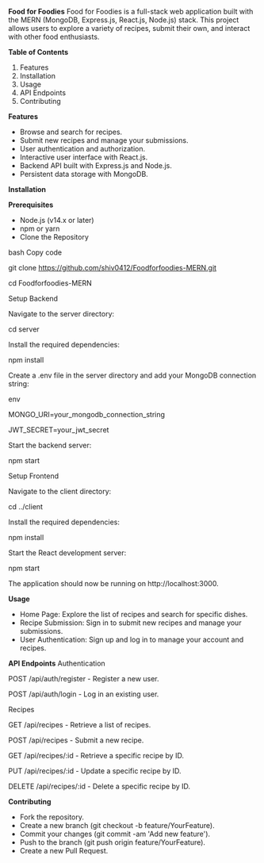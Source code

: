 **Food for Foodies**
Food for Foodies is a full-stack web application built with the MERN (MongoDB, Express.js, React.js, Node.js) stack. This project allows users to explore a variety of recipes, submit their own, and interact with other food enthusiasts.

**Table of Contents**
1. Features
2. Installation
3. Usage
4. API Endpoints
5. Contributing

**Features**
- Browse and search for recipes.
- Submit new recipes and manage your submissions.
- User authentication and authorization.
- Interactive user interface with React.js.
- Backend API built with Express.js and Node.js.
- Persistent data storage with MongoDB.

**Installation**

**Prerequisites**
- Node.js (v14.x or later)
- npm or yarn
- Clone the Repository

bash
Copy code

git clone https://github.com/shiv0412/Foodforfoodies-MERN.git

cd Foodforfoodies-MERN

Setup Backend

Navigate to the server directory:

cd server

Install the required dependencies:

npm install

Create a .env file in the server directory and add your MongoDB connection string:

env

MONGO_URI=your_mongodb_connection_string

JWT_SECRET=your_jwt_secret

Start the backend server:

npm start

Setup Frontend

Navigate to the client directory:

cd ../client

Install the required dependencies:

npm install

Start the React development server:

npm start

The application should now be running on http://localhost:3000.

**Usage**
- Home Page: Explore the list of recipes and search for specific dishes.
- Recipe Submission: Sign in to submit new recipes and manage your submissions.
- User Authentication: Sign up and log in to manage your account and recipes.

**API Endpoints**
Authentication

POST /api/auth/register - Register a new user.

POST /api/auth/login - Log in an existing user.

Recipes

GET /api/recipes - Retrieve a list of recipes.

POST /api/recipes - Submit a new recipe.

GET /api/recipes/:id - Retrieve a specific recipe by ID.

PUT /api/recipes/:id - Update a specific recipe by ID.

DELETE /api/recipes/:id - Delete a specific recipe by ID.

**Contributing**
- Fork the repository.
- Create a new branch (git checkout -b feature/YourFeature).
- Commit your changes (git commit -am 'Add new feature').
- Push to the branch (git push origin feature/YourFeature).
- Create a new Pull Request.

